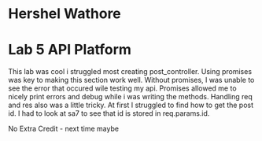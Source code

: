 # Hershel Wathore
# Lab 5 API Platform

This lab was cool i struggled most creating post_controller. Using promises was key to making this section work well. Without promises, I was unable to see the error that occured wile testing my api. Promises allowed me to nicely print errors and debug while i was writing the methods. Handling req and res also was a little tricky. At first I struggled to find how to get the post id. I had to look at sa7 to see that id is stored in req.params.id.

No Extra Credit - next time maybe
